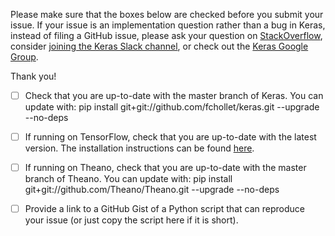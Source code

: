 Please make sure that the boxes below are checked before you submit your issue. If your issue is an implementation question rather than a bug in Keras, instead of filing a GitHub issue, please ask your question on [StackOverflow](http://stackoverflow.com/questions/tagged/keras), consider [joining the Keras Slack channel](https://keras-slack-autojoin.herokuapp.com/), or check out the [Keras Google Group](https://groups.google.com/forum/#!forum/keras-users).

Thank you!

- [ ] Check that you are up-to-date with the master branch of Keras. You can update with:
pip install git+git://github.com/fchollet/keras.git --upgrade --no-deps

- [ ] If running on TensorFlow, check that you are up-to-date with the latest version. The installation instructions can be found [here](https://www.tensorflow.org/get_started/os_setup).

- [ ] If running on Theano, check that you are up-to-date with the master branch of Theano. You can update with:
pip install git+git://github.com/Theano/Theano.git --upgrade --no-deps

- [ ] Provide a link to a GitHub Gist of a Python script that can reproduce your issue (or just copy the script here if it is short).

